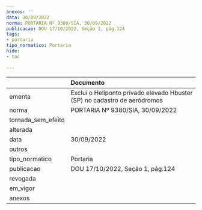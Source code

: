 ```yaml
---
anexos: ''
data: 30/09/2022
norma: PORTARIA Nº 9380/SIA, 30/09/2022
publicacao: DOU 17/10/2022, Seção 1, pág.124
tags:
- portaria
tipo_normatico: Portaria
hide: 
- toc 
 
---
```


|                    | Documento                                                                 |
|:-------------------|:--------------------------------------------------------------------------|
| ementa             | Exclui o Heliponto privado elevado Hbuster (SP) no cadastro de aeródromos |
| norma              | PORTARIA Nº 9380/SIA, 30/09/2022                                          |
| tornada_sem_efeito |                                                                           |
| alterada           |                                                                           |
| data               | 30/09/2022                                                                |
| outros             |                                                                           |
| tipo_normatico     | Portaria                                                                  |
| publicacao         | DOU 17/10/2022, Seção 1, pág.124                                          |
| revogada           |                                                                           |
| em_vigor           |                                                                           |
| anexos             |                                                                           |